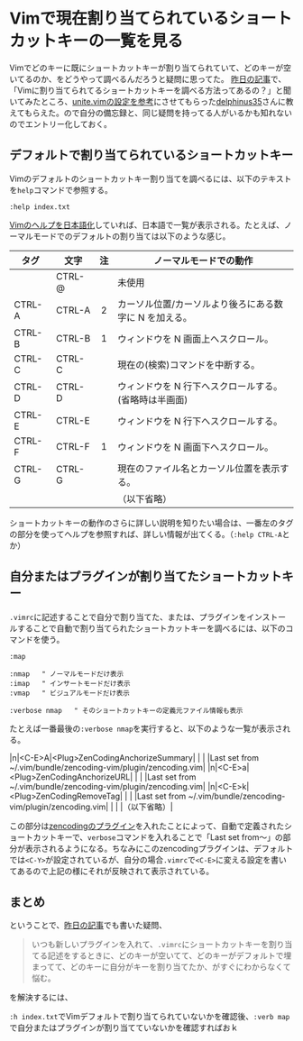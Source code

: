 # <span>Vimで現在割り当てられている</span><span>ショートカットキーの一覧を見る</span>

Vimでどのキーに既にショートカットキーが割り当てられていて、どのキーが空いてるのか、をどうやって調べるんだろうと疑問に思ってた。
[昨日の記事](/2011/01/10/vim-unite-plugin)で、「Vimに割り当てられてるショートカットキーを調べる方法ってあるの？」と聞いてみたところ、[unite.vimの設定を参考](http://blog.remora.cx/2010/12/vim-ref-with-unite.html)にさせてもらった[delphinus35](http://blog.remora.cx/)さんに教えてもらえた。ので自分の備忘録と、同じ疑問を持ってる人がいるかも知れないのでエントリー化しておく。

<!-- READMORE -->


## デフォルトで割り当てられているショートカットキー

Vimのデフォルトのショートカットキー割り当てを調べるには、以下のテキストを`help`コマンドで参照する。

~~~ vim
:help index.txt
~~~

[Vimのヘルプを日本語化](/2011/01/07/vim-help-japanese)していれば、日本語で一覧が表示される。たとえば、ノーマルモードでのデフォルトの割り当ては以下のような感じ。

|タグ|文字|注|ノーマルモードでの動作|
|-|-|:-:|-|
| |CTRL-@| |未使用|
|CTRL-A|CTRL-A|2|カーソル位置/カーソルより後ろにある数字に N を加える。|
|CTRL-B|CTRL-B|1|ウィンドウを N 画面上へスクロール。|
|CTRL-C|CTRL-C| |現在の(検索)コマンドを中断する。|
|CTRL-D|CTRL-D| |ウィンドウを N 行下へスクロールする。(省略時は半画面)|
|CTRL-E|CTRL-E| |ウィンドウを N 行下へスクロールする。|
|CTRL-F|CTRL-F|1|ウィンドウを N 画面下へスクロール。|
|CTRL-G|CTRL-G| |現在のファイル名とカーソル位置を表示する。|
| | | |（以下省略）|

ショートカットキーの動作のさらに詳しい説明を知りたい場合は、一番左のタグの部分を使ってヘルプを参照すれば、詳しい情報が出てくる。（`:help CTRL-A`とか）


## 自分またはプラグインが割り当てたショートカットキー

`.vimrc`に記述することで自分で割り当てた、または、プラグインをインストールすることで自動で割り当てられたショートカットキーを調べるには、以下のコマンドを使う。

~~~ vim
:map
~~~

~~~ vim
:nmap   " ノーマルモードだけ表示
:imap   " インサートモードだけ表示
:vmap   " ビジュアルモードだけ表示
~~~

~~~ vim
:verbose nmap   " そのショートカットキーの定義元ファイル情報も表示
~~~

たとえば一番最後の`:verbose nmap`を実行すると、以下のような一覧が表示される。

|n|\<C-E\>A|\<Plug\>ZenCodingAnchorizeSummary|
| | |Last set from ~/.vim/bundle/zencoding-vim/plugin/zencoding.vim|
|n|\<C-E\>a|\<Plug\>ZenCodingAnchorizeURL|
| | |Last set from ~/.vim/bundle/zencoding-vim/plugin/zencoding.vim|
|n|\<C-E\>k|\<Plug\>ZenCodingRemoveTag|
| | |Last set from ~/.vim/bundle/zencoding-vim/plugin/zencoding.vim|
| | |（以下省略）|

この部分は[zencodingのプラグイン](http://www.vim.org/scripts/script.php?script_id=2981)を入れたことによって、自動で定義されたショートカットキーで、`verbose`コマンドを入れることで「Last set from～」の部分が表示されるようになる。ちなみにこのzencodingプラグインは、デフォルトでは`<C-Y>`が設定されているが、自分の場合`.vimrc`で`<C-E>`に変える設定を書いてあるので上記の様にそれが反映されて表示されている。


## まとめ

ということで、[昨日の記事](/2011/01/10/vim-unite-plugin)でも書いた疑問、

> いつも新しいプラグインを入れて、`.vimrc`にショートカットキーを割り当てる記述をするときに、どのキーが空いてて、どのキーがデフォルトで埋まってて、どのキーに自分がキーを割り当てたか、がすぐにわからなくて悩む。

を解決するには、

`:h index.txt`でVimデフォルトで割り当てられていないかを確認後、`:verb map`で自分またはプラグインが割り当てていないかを確認すればおｋ
